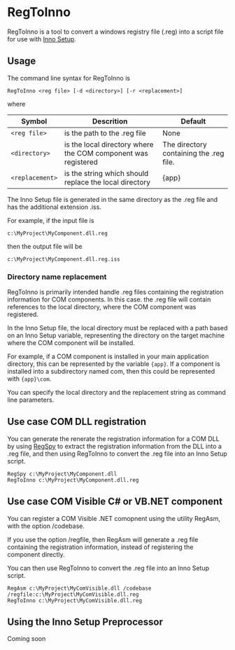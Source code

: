 # RegToInno

RegToInno is a tool to convert a windows registry file (.reg) 
into a script file for use with 
[Inno Setup](https://jrsoftware.org/isinfo.php).

## Usage

The command line syntax for RegToInno is
```
RegToInno <reg file> [-d <directory>] [-r <replacement>]
```
where

| Symbol          | Descrition  | Default
| --------------- | ----------- | ------------
|`<reg file>`    | is the path to the .reg file | None
|`<directory>`   | is the local directory where the COM component was registered | The directory containing the .reg file.
|`<replacement>` | is the string which should replace the local directory | \{app\}

The Inno Setup file is generated in the same directory as the .reg 
file and has the additional extension .iss.

For example, if the input file is
```
c:\MyProject\MyComponent.dll.reg
```
then the output file will be
```
c:\MyProject\MyComponent.dll.reg.iss
```

### Directory name replacement

RegToInno is primarily intended handle .reg files containing the
registration information for COM components. In this case. the .reg
file will contain references to the local directory, where the COM
component was registered.

In the Inno Setup file, the local directory must be replaced with
a path based on an Inno Setup variable, representing the directory
on the target machine where the COM component will be installed.

For example, if a COM component is installed in your main application
directory, this can be represented by the variable `{app}`. If a 
component is installed into a subdirectory named com, then this 
could be represented with `{app}\com`.

You can specify the local directory and the replacement string as
command line parameters.

## Use case COM DLL registration

You can generate the renerate the registration information for a
COM DLL by using 
[RegSpy](https://github.com/PhilJollans/RegSpy)
to extract the registration information from the DLL into a .reg
file, and then using RegToInno to convert the .reg file into an
Inno Setup script.
```
RegSpy c:\MyProject\MyComponent.dll
RegToInno c:\MyProject\MyComponent.dll.reg
```

## Use case COM Visible C# or VB.NET component

You can register a COM Visible .NET comopnent using the utility
RegAsm, with the option /codebase.

If you use the option /regfile, then RegAsm will generate a .reg
file containing the registration information, instead of registering
the component directly.

You can then use RegToInno to convert the .reg file into an Inno
Setup script.
```
RegAsm c:\MyProject\MyComVisible.dll /codebase /regfile:c:\MyProject\MyComVisible.dll.reg
RegToInno c:\MyProject\MyComVisible.dll.reg
```

## Using the Inno Setup Preprocessor

Coming soon